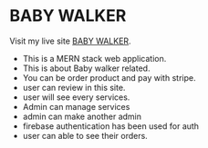 # BABY WALKER

Visit my live site [BABY WALKER]( https://baby-walker.web.app/).

 - This is a MERN stack web application.
 - This is about Baby walker related.
 - You can be order product and pay with stripe.
 - user can review in this site.
 - user will see every services.
 - Admin can manage services
 - admin can make another admin
 - firebase authentication has been used for auth
 - user can able to see their orders.